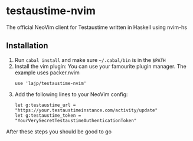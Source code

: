 # testaustime-nvim

The official NeoVim client for Testaustime written in Haskell using nvim-hs

## Installation

1. Run `cabal install` and make sure `~/.cabal/bin` is in the `$PATH`
2. Install the vim plugin:
    You can use your famourite plugin manager. The example uses packer.nvim
    ```vim
    use 'lajp/testaustime-nvim'
    ```
3. Add the following lines to your NeoVim config:
    ```vim
    let g:testaustime_url = "https://your.testaustimeinstance.com/activity/update"
    let g:testaustime_token = "YourVerySecretTestaustimeAuthenticationToken"
    ```

After these steps you should be good to go
